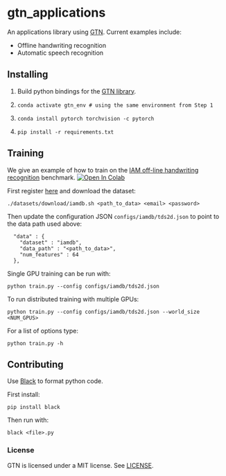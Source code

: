 # gtn_applications

An applications library using [GTN](https://github.com/facebookresearch/gtn).
Current examples include:

- Offline handwriting recognition
- Automatic speech recognition

## Installing

1. Build python bindings for the [GTN library](https://github.com/fairinternal/gtn#using-python-bindings).

2. `conda activate gtn_env # using the same environment from Step 1`

3. `conda install pytorch torchvision -c pytorch`

4. `pip install -r requirements.txt`

## Training

We give an example of how to train on the [IAM off-line handwriting recognition](http://www.fki.inf.unibe.ch/databases/iam-handwriting-database)
benchmark. [![Open In Colab](https://colab.research.google.com/assets/colab-badge.svg)](https://colab.research.google.com/github/facebookresearch/gtn_applications/blob/master/examples/notebooks/IAM_Handwriting_Recognition.ipynb)

First register [here](https://fki.tic.heia-fr.ch/login) and download the dataset:
```
./datasets/download/iamdb.sh <path_to_data> <email> <password>
```

Then update the configuration JSON `configs/iamdb/tds2d.json` to point to the
data path used above:
```
  "data" : {
    "dataset" : "iamdb",
    "data_path" : "<path_to_data>",
    "num_features" : 64
  },
```

Single GPU training can be run with:
```
python train.py --config configs/iamdb/tds2d.json
```

To run distributed training with multiple GPUs:
```
python train.py --config configs/iamdb/tds2d.json --world_size <NUM_GPUS>
```

For a list of options type:
```
python train.py -h
```

## Contributing

Use [Black](https://github.com/psf/black) to format python code.

First install:

```
pip install black
```

Then run with:

```
black <file>.py
```
### License

GTN is licensed under a MIT license. See [LICENSE](LICENSE).
